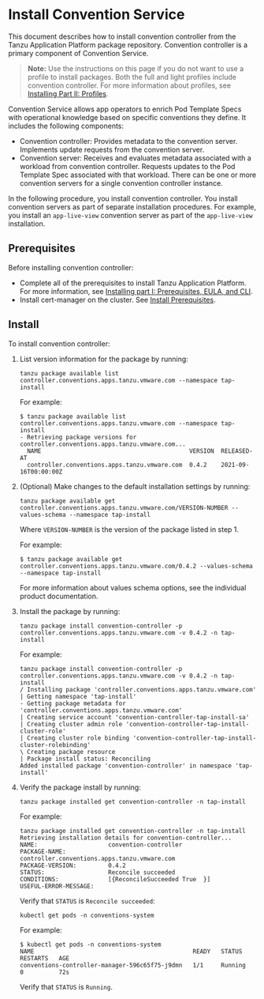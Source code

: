 # Install Convention Service

This document describes how to install convention controller
from the Tanzu Application Platform package repository.
Convention controller is a primary component of Convention Service.

>**Note:** Use the instructions on this page if you do not want to use a profile to install packages.
Both the full and light profiles include convention controller.
For more information about profiles, see [Installing Part II: Profiles](../install.md).

Convention Service allows app operators to enrich Pod Template Specs with operational knowledge
based on specific conventions they define. It includes the following components:

- Convention controller: Provides metadata to the convention server.
Implements update requests from the convention server.
- Convention server: Receives and evaluates metadata associated with a workload from convention
controller. Requests updates to the Pod Template Spec associated with that workload.
There can be one or more convention servers for a single convention controller instance.

In the following procedure, you install convention controller.
You install convention servers as part of separate installation procedures.
For example, you install an `app-live-view` convention server as part of the `app-live-view`
installation.

## <a id='prereqs'></a>Prerequisites

Before installing convention controller:

- Complete all of the prerequisites to install Tanzu Application Platform. For more information, see [Installing part I: Prerequisites, EULA, and CLI](../install-general.md).
- Install cert-manager on the cluster. See [Install Prerequisites](../install-components.md#install-prereqs).

## <a id='install'></a>Install

To install convention controller:

1. List version information for the package by running:

    ```
    tanzu package available list controller.conventions.apps.tanzu.vmware.com --namespace tap-install
    ```

    For example:

    ```
    $ tanzu package available list controller.conventions.apps.tanzu.vmware.com --namespace tap-install
    - Retrieving package versions for controller.conventions.apps.tanzu.vmware.com...
      NAME                                          VERSION  RELEASED-AT
      controller.conventions.apps.tanzu.vmware.com  0.4.2    2021-09-16T00:00:00Z
    ```

1. (Optional) Make changes to the default installation settings by running:

    ```
    tanzu package available get controller.conventions.apps.tanzu.vmware.com/VERSION-NUMBER --values-schema --namespace tap-install
    ```

    Where `VERSION-NUMBER` is the version of the package listed in step 1.

    For example:

    ```
    $ tanzu package available get controller.conventions.apps.tanzu.vmware.com/0.4.2 --values-schema --namespace tap-install
    ```

    For more information about values schema options, see the individual product documentation.


1. Install the package by running:

    ```
    tanzu package install convention-controller -p controller.conventions.apps.tanzu.vmware.com -v 0.4.2 -n tap-install
    ```

    For example:

    ```
    tanzu package install convention-controller -p controller.conventions.apps.tanzu.vmware.com -v 0.4.2 -n tap-install
    / Installing package 'controller.conventions.apps.tanzu.vmware.com'
    | Getting namespace 'tap-install'
    - Getting package metadata for 'controller.conventions.apps.tanzu.vmware.com'
    | Creating service account 'convention-controller-tap-install-sa'
    | Creating cluster admin role 'convention-controller-tap-install-cluster-role'
    | Creating cluster role binding 'convention-controller-tap-install-cluster-rolebinding'
    \ Creating package resource
    | Package install status: Reconciling
    Added installed package 'convention-controller' in namespace 'tap-install'
    ```

1. Verify the package install by running:

    ```
    tanzu package installed get convention-controller -n tap-install
    ```

    For example:

    ```
    tanzu package installed get convention-controller -n tap-install
    Retrieving installation details for convention-controller...
    NAME:                    convention-controller
    PACKAGE-NAME:            controller.conventions.apps.tanzu.vmware.com
    PACKAGE-VERSION:         0.4.2
    STATUS:                  Reconcile succeeded
    CONDITIONS:              [{ReconcileSucceeded True  }]
    USEFUL-ERROR-MESSAGE:
    ```

    Verify that `STATUS` is `Reconcile succeeded`:

    ```
    kubectl get pods -n conventions-system
    ```

    For example:

    ```
    $ kubectl get pods -n conventions-system
    NAME                                             READY   STATUS    RESTARTS   AGE
    conventions-controller-manager-596c65f75-j9dmn   1/1     Running   0          72s
    ```

    Verify that `STATUS` is `Running`.
